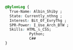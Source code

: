 
```css
@BylonLog { 
  True-Name: Albin_Shiby ;
  State: Currently_nthng ;
  Interest: Bit_Of_EvryThg ;
  SPR-Power: I_Use_Arch_BTW ;
  Skills: HTML_&_CSS;
           Python;
           C##
}
```


<!---
bylonlog/bylonlog is a ✨ special ✨ repository because its `README.md` (this file) appears on your GitHub profile.
You can click the Preview link to take a look at your changes.
--->
